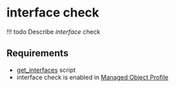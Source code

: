# interface check

<!-- prettier-ignore -->
!!! todo
    Describe *interface* check

## Requirements

* [get_interfaces](../../scripts-reference/get_interfaces.md) script
* interface check is enabled in [Managed Object Profile](../../concepts/managed-object-profile/index.md)
